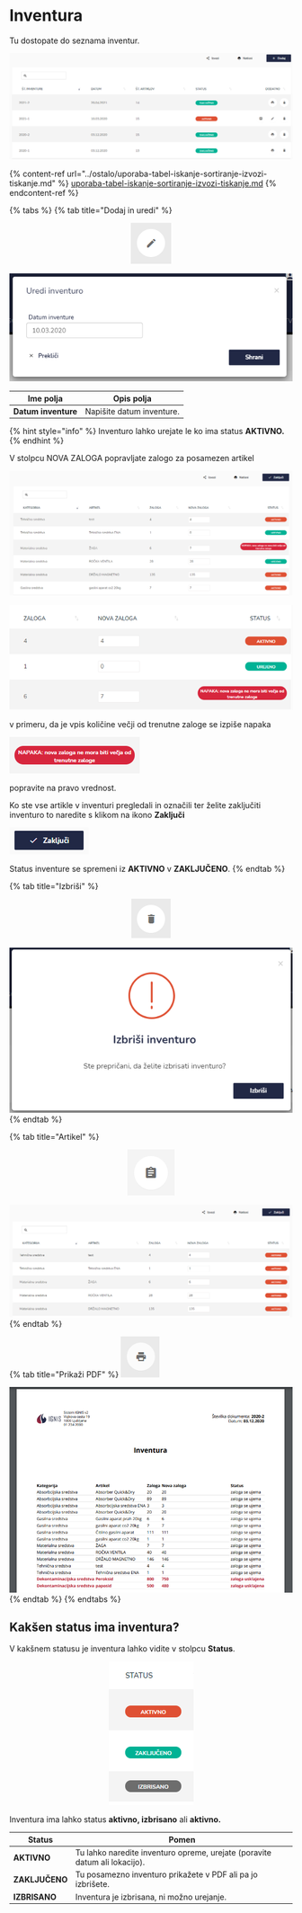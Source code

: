 # Inventura

Tu dostopate do seznama inventur.

![](../.gitbook/assets/Skladisce_inventura_pogled.PNG)

{% content-ref url="../ostalo/uporaba-tabel-iskanje-sortiranje-izvozi-tiskanje.md" %}
[uporaba-tabel-iskanje-sortiranje-izvozi-tiskanje.md](../ostalo/uporaba-tabel-iskanje-sortiranje-izvozi-tiskanje.md)
{% endcontent-ref %}

{% tabs %}
{% tab title="Dodaj in uredi" %}
<div align="center"><img src="../.gitbook/assets/Knjiga_ikona_pisalo (5).png" alt="Ikona za urejanje"></div>

![](../.gitbook/assets/Skladisce_inventura_uredi.PNG)



| Ime polja           | Opis polja                |
| ------------------- | ------------------------- |
| **Datum inventure** | Napišite datum inventure. |

{% hint style="info" %}
Inventuro lahko urejate le ko ima status **AKTIVNO.**
{% endhint %}

V stolpcu NOVA ZALOGA popravljate zalogo za posamezen artikel

![](<../.gitbook/assets/Skladisce_inventura_dodaj_2 (1).PNG>)

![](../.gitbook/assets/Skladisce_inventura_dodaj_vpis_zaloge.png)

v primeru, da je vpis količine večji od trenutne zaloge se izpiše napaka

![](../.gitbook/assets/Skladisce_inventura_dodaj_status_napaka.png)

popravite na pravo vrednost.

Ko ste vse artikle v inventuri pregledali in označili ter želite zaključiti inventuro to naredite s klikom na ikono **Zaključi**

![](../.gitbook/assets/ikona_zakljuci.PNG)

Status inventure se spremeni iz **AKTIVNO** v **ZAKLJUČENO**.
{% endtab %}

{% tab title="Izbriši" %}
<div align="center"><img src="../.gitbook/assets/Knjiga_ikona_izbris.png" alt="Ikona za brisanje"></div>

![](../.gitbook/assets/Skladisce_inventura_izbrisi.PNG)
{% endtab %}

{% tab title="Artikel" %}
<div align="center"><img src="../.gitbook/assets/Knjiga_ikona_predogled.png" alt=""></div>

![](<../.gitbook/assets/Skladisce_inventura_artikel_pogled (2).PNG>)
{% endtab %}

{% tab title="Prikaži PDF" %}
![Ikona za ''Prikaži PDF''](<../.gitbook/assets/Knjiga_ikona_tisk (2).png>)

![](../.gitbook/assets/Skladisce_inventura_tiskaj.PNG)
{% endtab %}
{% endtabs %}

## Kakšen status ima inventura?

V kakšnem statusu je inventura lahko vidite v stolpcu **Status**.

<div align="center"><img src="../.gitbook/assets/Oprema_Inventura_status.PNG" alt=""></div>

Inventura ima lahko status **aktivno, izbrisano** ali **aktivno.**

| **Status**     | Pomen                                                                      |
| -------------- | -------------------------------------------------------------------------- |
| **AKTIVNO**    | Tu lahko naredite inventuro opreme, urejate (poravite datum ali lokacijo). |
| **ZAKLJUČENO** | Tu posamezno inventuro prikažete v PDF ali pa jo izbrišete.                |
| **IZBRISANO**  | Inventura je izbrisana, ni možno urejanje.                                 |

